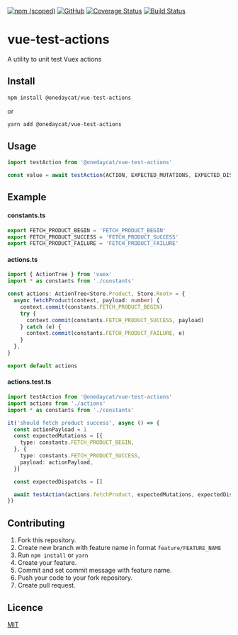 [![npm (scoped)](https://img.shields.io/npm/v/@onedaycat/vue-test-actions.svg)](https://www.npmjs.com/package/@onedaycat/vue-test-actions)
[![GitHub](https://img.shields.io/github/license/onedaycat/vue-test-actions.svg)](LICENSE)
[![Coverage Status](https://coveralls.io/repos/github/onedaycat/vue-test-actions/badge.svg?branch=master)](https://coveralls.io/github/onedaycat/vue-test-actions?branch=master)
[![Build Status](https://travis-ci.org/onedaycat/vue-test-actions.svg?branch=master)](https://travis-ci.org/onedaycat/vue-test-actions)

# vue-test-actions
A utility to unit test Vuex actions

## Install
```sh
npm install @onedaycat/vue-test-actions
```
or
```sh
yarn add @onedaycat/vue-test-actions
```

## Usage
```typescript
import testAction from '@onedaycat/vue-test-actions'

const value = await testAction(ACTION, EXPECTED_MUTATIONS, EXPECTED_DISPATCHS, ACTION_PAYLOAD, STORE)
```

## Example
#### constants.ts
```typescript
export FETCH_PRODUCT_BEGIN = 'FETCH_PRODUCT_BEGIN'
export FETCH_PRODUCT_SUCCESS = 'FETCH_PRODUCT_SUCCESS'
export FETCH_PRODUCT_FAILURE = 'FETCH_PRODUCT_FAILURE'
```

#### actions.ts
```typescript
import { ActionTree } from 'vuex'
import * as constants from './constants'

const actions: ActionTree<Store.Product, Store.Root> = {
  async fetchProduct(context, payload: number) {
    context.commit(constants.FETCH_PRODUCT_BEGIN)
    try {
      context.commit(constants.FETCH_PRODUCT_SUCCESS, payload)
    } catch (e) {
      context.commit(constants.FETCH_PRODUCT_FAILURE, e)
    }
  },
}

export default actions
```

#### actions.test.ts
```typescript
import testAction from '@onedaycat/vue-test-actions'
import actions from './actions'
import * as constants from './constants'

it('should fetch product success', async () => {
  const actionPayload = 1
  const expectedMutations = [{
    type: constants.FETCH_PRODUCT_BEGIN,
  }, {
    type: constants.FETCH_PRODUCT_SUCCESS,
    payload: actionPayload,
  }]

  const expectedDispatchs = []

  await testAction(actions.fetchProduct, expectedMutations, expectedDispatchs, actionPayload)
})
```

## Contributing
1. Fork this repository.
2. Create new branch with feature name in format `feature/FEATURE_NAME`
3. Run `npm install` or `yarn`
3. Create your feature.
4. Commit and set commit message with feature name.
5. Push your code to your fork repository.
6. Create pull request.

## Licence
[MIT](LICENSE)
